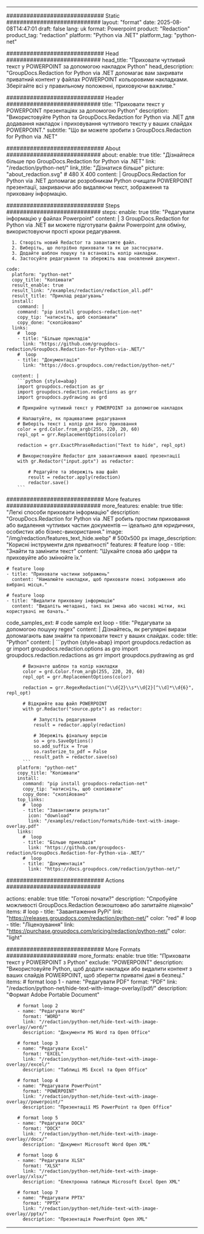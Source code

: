 
---
############################# Static ############################
layout: "format"
date:  2025-08-08T14:47:01
draft: false
lang: uk
format: Powerpoint
product: "Redaction"
product_tag: "redaction"
platform: "Python via .NET"
platform_tag: "python-net"

############################# Head ############################
head_title: "Приховати чутливий текст у POWERPOINT за допомогою накладок Python"
head_description: "GroupDocs.Redaction for Python via .NET допомагає вам закривати приватний контент у файлах POWERPOINT кольоровими накладками. Зберігайте всі у правильному положенні, приховуючи важливе."

############################# Header ############################
title: "Приховати текст у POWERPOINT презентаціях за допомогою Python" 
description: "Використовуйте Python та GroupDocs.Redaction for Python via .NET для додавання накладок і приховування чутливого тексту у ваших слайдах POWERPOINT."
subtitle: "Що ви можете зробити з GroupDocs.Redaction for Python via .NET" 

############################# About ############################
about:
    enable: true
    title: "Дізнайтеся більше про GroupDocs.Redaction for Python via .NET"
    link: "/redaction/python-net/"
    link_title: "Дізнатися більше"
    picture: "about_redaction.svg" # 480 X 400
    content: |
       GroupDocs.Redaction for Python via .NET допомагає розробникам Python очищати POWERPOINT презентації, закриваючи або видаляючи текст, зображення та приховану інформацію.

############################# Steps ############################
steps:
    enable: true
    title: "Редагувати інформацію у файлах Powerpoint"
    content: |
      З GroupDocs.Redaction for Python via .NET ви можете підготувати файли Powerpoint для обміну, використовуючи прості кроки редагування.
      
      1. Створіть новий Redactor та завантажте файл.
      2. Виберіть, що потрібно приховати та як це застосувати.
      3. Додайте шаблон пошуку та встановіть колір накладки.
      4. Застосуйте редагування та збережіть ваш оновлений документ.
   
    code:
      platform: "python-net"
      copy_title: "Копіювати"
      result_enable: true
      result_link: "/examples/redaction/redaction_all.pdf"
      result_title: "Приклад редагувань"
      install:
        command: |
        command: "pip install groupdocs-redaction-net"
        copy_tip: "натисніть, щоб скопіювати"
        copy_done: "скопійовано"
      links:
        #  loop
        - title: "Більше прикладів"
          link: "https://github.com/groupdocs-redaction/GroupDocs.Redaction-for-Python-via-.NET/"
        #  loop
        - title: "Документація"
          link: "https://docs.groupdocs.com/redaction/python-net/"
          
      content: |
        ```python {style=abap}
        import groupdocs.redaction as gr
        import groupdocs.redaction.redactions as grr
        import groupdocs.pydrawing as grd

        # Прикрийте чутливий текст у POWERPOINT за допомогою накладок

        # Налаштуйте, як працюватиме редагування
        # Виберіть текст і колір для його приховання
        color = grd.Color.from_argb(255, 220, 20, 60)
        repl_opt = grr.ReplacementOptions(color)
                
        redaction = grr.ExactPhraseRedaction("Text to hide", repl_opt)

        # Використовуйте Redactor для завантаження вашої презентації
        with gr.Redactor("input.pptx") as redactor:

            # Редагуйте та збережіть ваш файл
            result = redactor.apply(redaction)
            redactor.save()
        ```            


############################# More features ############################
more_features:
  enable: true
  title: "Легкі способи приховати інформацію"
  description: "GroupDocs.Redaction for Python via .NET робить простим приховання або видалення чутливих частин документів — ідеально для юридичних, особистих або бізнес-використання."
  image: "/img/redaction/features_text_hide.webp" # 500x500 px
  image_description: "Корисні інструменти для приватності"
  features:
    # feature loop
    - title: "Знайти та замінити текст"
      content: "Шукайте слова або цифри та приховуйте або змінюйте їх."

    # feature loop
    - title: "Приховати частини зображень"
      content: "Намалюйте накладки, щоб приховати повні зображення або вибрані місця."

    # feature loop
    - title: "Видалити приховану інформацію"
      content: "Видаліть метадані, такі як імена або часові мітки, які користувачі не бачать."
      
  code_samples_ext:
    # code sample ext loop
    - title: "Редагувати за допомогою пошуку regex"
      content: |
        Дізнайтесь, як регулярні вирази допомагають вам знайти та приховати текст у ваших слайдах.
      code:
        title: "Python"
        content: |
          ```python {style=abap}
          import groupdocs.redaction as gr
          import groupdocs.redaction.options as gro
          import groupdocs.redaction.redactions as grr
          import groupdocs.pydrawing as grd

          # Визначте шаблон та колір накладки
          color = grd.Color.from_argb(255, 220, 20, 60)
          repl_opt = grr.ReplacementOptions(color)

          redaction = grr.RegexRedaction("\\d{2}\\s*\\d{2}[^\\d]*\\d{6}", repl_opt)

          # Відкрийте ваш файл POWERPOINT
          with gr.Redactor("source.pptx") as redactor:

              # Запустіть редагування
              result = redactor.apply(redaction)

              # Збережіть фінальну версію
              so = gro.SaveOptions()
              so.add_suffix = True
              so.rasterize_to_pdf = False
              result_path = redactor.save(so)
          ```
        platform: "python-net"
        copy_title: "Копіювати"
        install:
          command: "pip install groupdocs-redaction-net"
          copy_tip: "натисніть, щоб скопіювати"
          copy_done: "скопійовано"
        top_links:
          #  loop
          - title: "Завантажити результат"
            icon: "download"
            link: "/examples/redaction/formats/hide-text-with-image-overlay.pdf"
        links:
          #  loop
          - title: "Більше прикладів"
            link: "https://github.com/groupdocs-redaction/GroupDocs.Redaction-for-Python-via-.NET/"
          #  loop
          - title: "Документація"
            link: "https://docs.groupdocs.com/redaction/python-net/"


############################# Actions ############################

actions:
  enable: true
  title: "Готові почати?"
  description: "Спробуйте можливості GroupDocs.Redaction безкоштовно або запитайте ліцензію"
  items:
    #  loop
    - title: "Завантаження PyPi"
      link: "https://releases.groupdocs.com/redaction/python-net/"
      color: "red"
        #  loop
    - title: "Ліцензування"
      link: "https://purchase.groupdocs.com/pricing/redaction/python-net/"
      color: "light"


############################# More Formats #####################
more_formats:
    enable: true
    title: "Приховати текст у POWERPOINT з Python"
    exclude: "POWERPOINT"
    description: "Використовуйте Python, щоб додати накладки або видалити контент з ваших слайдів POWERPOINT, щоб зберегти приватні дані в безпеці."
    items: 
        # format loop 1
        - name: "Редагувати PDF"
          format: "PDF"
          link: "/redaction/python-net/hide-text-with-image-overlay//pdf/"
          description: "Формат Adobe Portable Document"

        # format loop 2
        - name: "Редагувати Word"
          format: "WORD"
          link: "/redaction/python-net/hide-text-with-image-overlay//word/"
          description: "Документи MS Word та Open Office"
          
        # format loop 3
        - name: "Редагувати Excel"
          format: "EXCEL"
          link: "/redaction/python-net/hide-text-with-image-overlay//excel/"
          description: "Таблиці MS Excel та Open Office"

        # format loop 4
        - name: "Редагувати PowerPoint"
          format: "POWERPOINT"
          link: "/redaction/python-net/hide-text-with-image-overlay//powerpoint/"
          description: "Презентації MS PowerPoint та Open Office"

        # format loop 5
        - name: "Редагувати DOCX"
          format: "DOCX"
          link: "/redaction/python-net/hide-text-with-image-overlay//docx/"
          description: "Документ Microsoft Word Open XML"
          
        # format loop 6
        - name: "Редагувати XLSX"
          format: "XLSX"
          link: "/redaction/python-net/hide-text-with-image-overlay//xlsx/"
          description: "Електронна таблиця Microsoft Excel Open XML"
          
        # format loop 7
        - name: "Редагувати PPTX"
          format: "PPTX"
          link: "/redaction/python-net/hide-text-with-image-overlay//pptx/"
          description: "Презентація PowerPoint Open XML"


---